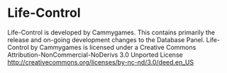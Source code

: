 # Life-Control

Life-Control is developed by Cammygames. This contains primarily the release and on-going development changes to the Database Panel.
Life-Control by Cammygames is licensed under a Creative Commons Attribution-NonCommercial-NoDerivs 3.0 Unported License
http://creativecommons.org/licenses/by-nc-nd/3.0/deed.en_US
